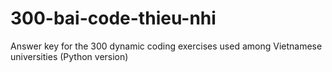 # 300-bai-code-thieu-nhi
Answer key for the 300 dynamic coding exercises used among Vietnamese universities (Python version) 
